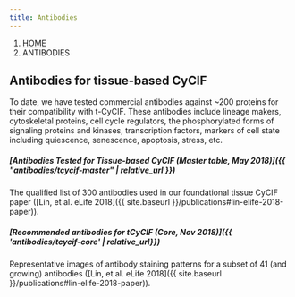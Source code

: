 ```yaml
---
title: Antibodies
---
```


<nav>
    <ol class="breadcrumb px-0 bg-transparent">
        <li class="breadcrumb-item">
            <a href="{{ site.baseurl }}/">HOME</a>
        </li>
        <li class="breadcrumb-item">
            ANTIBODIES
        </li>
    </ol>
</nav>

## Antibodies for tissue-based CyCIF

To date, we have tested commercial antibodies against ~200 proteins for their
compatibility with t-CyCIF. These antibodies include lineage makers,
cytoskeletal proteins, cell cycle regulators, the phosphorylated forms of
signaling proteins and kinases, transcription factors, markers of cell state
including quiescence, senescence, apoptosis, stress, etc.


##### [Antibodies Tested for Tissue-based CyCIF (Master table, May 2018)]({{ "antibodies/tcycif-master" | relative_url }})
The qualified list of 300 antibodies used in our foundational tissue CyCIF paper ([Lin, et al. eLife 2018]({{ site.baseurl }}/publications#lin-elife-2018-paper)).

##### [Recommended antibodies for tCyCIF (Core, Nov 2018)]({{ 'antibodies/tcycif-core' | relative_url}})

Representative images of antibody staining patterns for a subset of 41 (and growing) antibodies ([Lin, et al. eLife 2018]({{ site.baseurl }}/publications#lin-elife-2018-paper)).